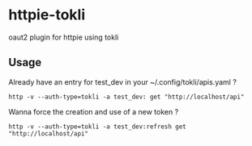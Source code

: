 # httpie-tokli
oaut2 plugin for httpie using tokli

## Usage
Already have an entry for test_dev in your ~/.config/tokli/apis.yaml ?
```
http -v --auth-type=tokli -a test_dev: get "http://localhost/api"
```
Wanna force the creation and use of a new token ?
```
http -v --auth-type=tokli -a test_dev:refresh get "http://localhost/api"
```
